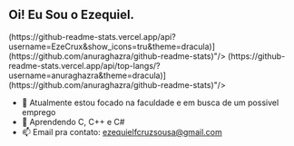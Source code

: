 ## Oi! Eu Sou o Ezequiel.

<div>
(https://github-readme-stats.vercel.app/api?username=EzeCrux&show_icons=tru&theme=dracula)](https://github.com/anuraghazra/github-readme-stats)"/>
(https://github-readme-stats.vercel.app/api/top-langs/?username=anuraghazra&theme=dracula)](https://github.com/anuraghazra/github-readme-stats)"/>
</div>

- 🔭 Atualmente estou focado na faculdade e em busca de um possivel emprego
- 🌱 Aprendendo C, C++ e C#
- 📫 Email pra contato: ezequielfcruzsousa@gmail.com
